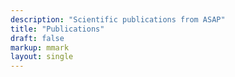 ```yaml
---
description: "Scientific publications from ASAP"
title: "Publications"
draft: false
markup: mmark
layout: single
---
```


